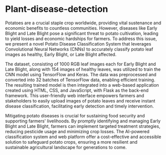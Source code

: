 # Plant-disease-detection

Potatoes are a crucial staple crop worldwide, providing vital sustenance and economic benefits to countless communities.
However, diseases like Early Blight and Late Blight pose a significant threat to potato cultivation, leading to yield losses and economic hardships for farmers. 
To address this issue, we present a novel Potato Disease Classification System that leverages Convolutional Neural Networks (CNNs) to accurately classify potato leaf images as healthy, Early Blight, or Late Blight affected.

The dataset, consisting of 1000 RGB leaf images each for Early Blight and Late Blight, along with 154 images of healthy leaves, was utilized to train the CNN model using TensorFlow and Keras.
The data was preprocessed and converted into 32 batches of TensorFlow data, enabling efficient training. The resulting trained model is then integrated into a web-based application created using HTML, CSS, and JavaScript,
with Flask as the back-end framework. This user-friendly web interface empowers farmers and stakeholders to easily upload images of potato leaves and receive instant disease classification, facilitating early detection
and timely intervention.

Mitigating potato diseases is crucial for sustaining food security and supporting farmers' livelihoods. By promptly identifying and managing Early Blight and Late Blight, farmers can implement targeted treatment
strategies, reducing pesticide usage and minimizing crop losses. The AI-powered classification system and web platform offer a cost-effective and accessible solution to safeguard potato crops, ensuring a more resilient
and sustainable agricultural landscape for generations to come.


